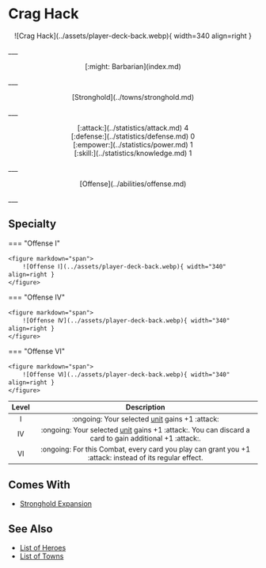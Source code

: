 # Crag Hack

<p style="text-align: center;" markdown>![Crag Hack](../assets/player-deck-back.webp){ width=340 align=right }</p>
___
<p style="text-align: center;" markdown>[:might: Barbarian](index.md)</p>
___
<p style="text-align: center;" markdown>[Stronghold](../towns/stronghold.md)</p>
___

<p style="text-align: center;" markdown>[:attack:](../statistics/attack.md)&nbsp;4</br>[:defense:](../statistics/defense.md)&nbsp;0</br>[:empower:](../statistics/power.md)&nbsp;1</br>[:skill:](../statistics/knowledge.md)&nbsp;1</p>
___
<p style="text-align: center;" markdown>[Offense](../abilities/offense.md)</p>
___

## Specialty

=== "Offense Ⅰ"

    <figure markdown="span">
        ![Offense Ⅰ](../assets/player-deck-back.webp){ width="340" align=right }
    </figure>

=== "Offense Ⅳ"

    <figure markdown="span">
        ![Offense Ⅳ](../assets/player-deck-back.webp){ width="340" align=right }
    </figure>

=== "Offense Ⅵ"

    <figure markdown="span">
        ![Offense Ⅵ](../assets/player-deck-back.webp){ width="340" align=right }
    </figure>


| Level | Description |
| :---: | :---: |
| Ⅰ | :ongoing: Your selected [unit](../units/index.md) gains +1 :attack: |
| Ⅳ | :ongoing: Your selected [unit](../units/index.md) gains +1 :attack:. You can discard a card to gain additional +1 :attack:. |
| Ⅵ | :ongoing: For this Combat, every card you play can grant you +1 :attack: instead of its regular effect. |


## Comes With

- [Stronghold Expansion](../content/stronghold_expansion.md)


## See Also

- [List of Heroes](index.md)
- [List of Towns](../towns/index.md)

